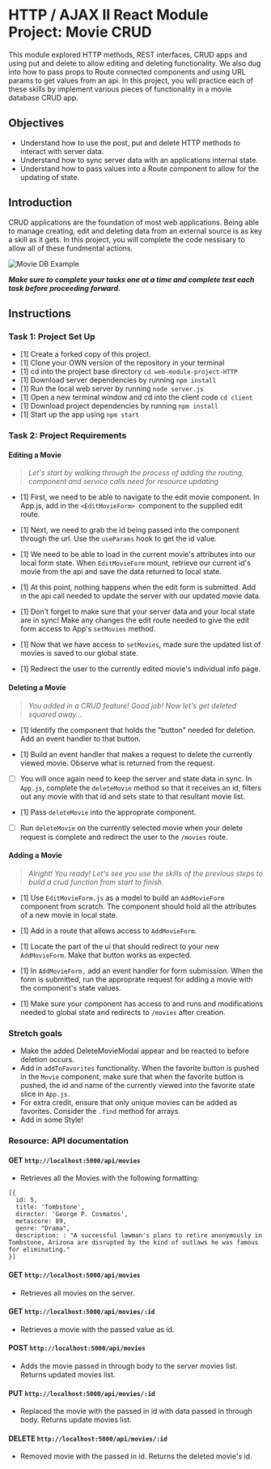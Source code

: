 # HTTP / AJAX II React Module Project: Movie CRUD

This module explored HTTP methods, REST interfaces, CRUD apps and using put and delete to allow editing and deleting functionality. We also dug into how to pass props to Route connected components and using URL params to get values from an api. In this project, you will practice each of these skills by implement various pieces of functionality in a movie database CRUD app.

## Objectives
- Understand how to use the post, put and delete HTTP methods to interact with server data.
- Understand how to sync server data with an applications internal state.
- Understand how to pass values into a Route component to allow for the updating of state.

## Introduction
CRUD applications are the foundation of most web applications. Being able to manage creating, edit and deleting data from an external source is as key a skill as it gets. In this project, you will complete the code nessisary to allow all of these fundmental actions.

![Movie DB Example](project-goals.gif)

***Make sure to complete your tasks one at a time and complete test each task before proceeding forward.***

## Instructions
### Task 1: Project Set Up
* [1] Create a forked copy of this project.
* [1] Clone your OWN version of the repository in your terminal
* [1] cd into the project base directory `cd web-module-project-HTTP`
* [1] Download server dependencies by running `npm install`
* [1] Run the local web server by running `node server.js`
* [1] Open a new terminal window and cd into the client code `cd client`
* [1] Download project dependencies by running `npm install`
* [1] Start up the app using `npm start`

### Task 2: Project Requirements
#### Editing a Movie
> *Let's start by walking through the process of adding the routing, component and service calls need for resource updating*

* [1] First, we need to be able to navigate to the edit movie component. In App.js, add in the `<EditMovieForm> `component to the supplied edit route.

* [1] Next, we need to grab the id being passed into the component through the url. Use the `useParams` hook to get the id value.

* [1] We need to be able to load in the current movie's attributes into our local form state. When `EditMovieForm` mount, retrieve our current id's movie from the api and save the data returned to local state.

* [1] At this point, nothing happens when the edit form is submitted. Add in the api call needed to update the server with our updated movie data.

* [1] Don't forget to make sure that your server data and your local state are in sync! Make any changes the edit route needed to give the edit form access to App's `setMovies` method.

* [1] Now that we have access to `setMovies`, made sure the updated list of movies is saved to our global state.

* [1] Redirect the user to the currently edited movie's individual info page.

#### Deleting a Movie
> *You added in a CRUD feature! Good job! Now let's get deleted squared away...*

* [1] Identify the component that holds the "button" needed for deletion. Add an event handler to that button.

* [1] Build an event handler that makes a request to delete the currently viewed movie. Observe what is returned from the request.

* [ ] You will once again need to keep the server and state data in sync. In `App.js`, complete the `deleteMovie` method so that it receives an id, filters out any movie with that id and sets state to that resultant movie list.

* [1] Pass `deleteMovie` into the approprate component.

* [ ] Run `deleteMovie` on the currently selected movie when your delete request is complete and redirect the user to the `/movies` route.

#### Adding a Movie
> *Alright! You ready! Let's see you use the skills of the previous steps to build a crud function from start to finish.*

* [1] Use `EditMovieForm.js` as a model to build an `AddMovieForm` component from scratch. The component should hold all the attributes of a new movie in local state.

* [1] Add in a route that allows access to `AddMovieForm`.

* [1] Locate the part of the ui that should redirect to your new `AddMovieForm`. Make that button works as expected.

* [1] In `AddMovieForm,` add an event handler for form submission. When the form is submitted, run the approprate request for adding a movie with the component's state values.

* [1] Make sure your component has access to and runs and modifications needed to global state and redirects to `/movies` after creation.

### Stretch goals
- Make the added DeleteMovieModal appear and be reacted to before deletion occurs.
- Add in `addToFavorites` functionality. When the favorite button is pushed in the `Movie` component, make sure that when the favorite button is pushed, the id and name of the currently viewed into the favorite state slice in `App.js.`
- For extra credit, ensure that only unique movies can be added as favorites. Consider the `.find` method for arrays.
- Add in some Style!

### Resource: API documentation 

#### GET `http://localhost:5000/api/movies`
- Retrieves all the Movies with the following formatting:
```
[{
  id: 5,
  title: 'Tombstone',
  director: 'George P. Cosmatos',
  metascore: 89,
  genre: "Drama",
  description: : "A successful lawman's plans to retire anonymously in Tombstone, Arizona are disrupted by the kind of outlaws he was famous for eliminating."
}]
```
#### GET `http://localhost:5000/api/movies`
- Retrieves all movies on the server.

#### GET `http://localhost:5000/api/movies/:id`
- Retrieves a movie with the passed value as id.

#### POST `http://localhost:5000/api/movies`
- Adds the movie passed in through body to the server movies list. Returns updated movies list.

#### PUT `http://localhost:5000/api/movies/:id`
- Replaced the movie with the passed in id with data passed in through body. Returns update movies list.

#### DELETE `http://localhost:5000/api/movies/:id`
- Removed movie with the passed in id. Returns the deleted movie's id.
